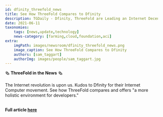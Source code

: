 ```yaml
---
id: dfinity_threefold_news
title: See How ThreeFold Compares to Dfinity
description: TGDaily - Dfinity, ThreeFold are Leading an Internet Decentralization Revolution
date: 2021-06-11
taxonomies:
    tags: [news,update,technology]
    news-category: [farming,cloud,foundation,aci]
extra:
    imgPath: images/newsroom/dfinity_threefold_news.png
    image_caption: See How ThreeFold Compares to Dfinity
    authors: [sam_taggart]
    authorImg: images/people/sam_taggart.jpg
---
```


🗞 **ThreeFold in the News** 🗞
<br/>
<br/>
The Internet revolution is upon us. Kudos to Dfinity for their Internet Computer movement. See how ThreeFold compares and offers "a more holistic environment for developers."
<br/>
<br/>

**Full article [here](https://tgdaily.com/web/6-dfinity-threefold-are-leading-an-internet-decentralization-revolution/)**
